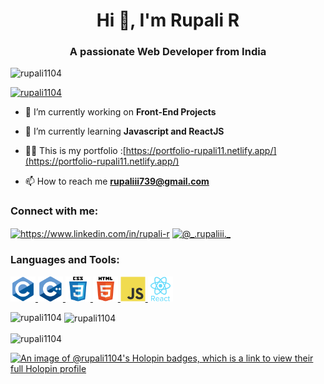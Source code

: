 <!-- ## Hi there 👋 -->

<!--
**Rupali1104/Rupali1104** is a ✨ _special_ ✨ repository because its `README.md` (this file) appears on your GitHub profile.

Here are some ideas to get you started:

- 🔭 I’m currently working on ...
- 🌱 I’m currently learning ...
- 👯 I’m looking to collaborate on ...
- 🤔 I’m looking for help with ...
- 💬 Ask me about ...
- 📫 How to reach me: ...
- 😄 Pronouns: ...
- ⚡ Fun fact: ...
-->

<h1 align="center">Hi 👋, I'm Rupali R</h1>
<h3 align="center">A passionate Web Developer from India</h3>

<p align="left"> <img src="https://komarev.com/ghpvc/?username=rupali1104&label=Profile%20views&color=0e75b6&style=flat" alt="rupali1104" /> </p>

<p align="left"> <a href="https://github.com/ryo-ma/github-profile-trophy"><img src="https://github-profile-trophy.vercel.app/?username=rupali1104" alt="rupali1104" /></a> </p>

- 🔭 I’m currently working on **Front-End Projects**

- 🌱 I’m currently learning **Javascript and ReactJS**

- 👨‍💻 This is my portfolio :[https://portfolio-rupali11.netlify.app/](https://portfolio-rupali11.netlify.app/)

- 📫 How to reach me **rupaliii739@gmail.com**

<h3 align="left">Connect with me:</h3>
<p align="left">
<a href="https://linkedin.com/in/https://www.linkedin.com/in/rupali-r" target="blank"><img align="center" src="https://raw.githubusercontent.com/rahuldkjain/github-profile-readme-generator/master/src/images/icons/Social/linked-in-alt.svg" alt="https://www.linkedin.com/in/rupali-r" height="30" width="40" /></a>
<a href="https://instagram.com/@_.rupaliii._" target="blank"><img align="center" src="https://raw.githubusercontent.com/rahuldkjain/github-profile-readme-generator/master/src/images/icons/Social/instagram.svg" alt="@_.rupaliii._" height="30" width="40" /></a>
</p>

<h3 align="left">Languages and Tools:</h3>
<p align="left"> <a href="https://www.cprogramming.com/" target="_blank" rel="noreferrer"> <img src="https://raw.githubusercontent.com/devicons/devicon/master/icons/c/c-original.svg" alt="c" width="40" height="40"/> </a> <a href="https://www.w3schools.com/cpp/" target="_blank" rel="noreferrer"> <img src="https://raw.githubusercontent.com/devicons/devicon/master/icons/cplusplus/cplusplus-original.svg" alt="cplusplus" width="40" height="40"/> </a> <a href="https://www.w3schools.com/css/" target="_blank" rel="noreferrer"> <img src="https://raw.githubusercontent.com/devicons/devicon/master/icons/css3/css3-original-wordmark.svg" alt="css3" width="40" height="40"/> </a> <a href="https://www.w3.org/html/" target="_blank" rel="noreferrer"> <img src="https://raw.githubusercontent.com/devicons/devicon/master/icons/html5/html5-original-wordmark.svg" alt="html5" width="40" height="40"/> </a> <a href="https://developer.mozilla.org/en-US/docs/Web/JavaScript" target="_blank" rel="noreferrer"> <img src="https://raw.githubusercontent.com/devicons/devicon/master/icons/javascript/javascript-original.svg" alt="javascript" width="40" height="40"/> </a> <a href="https://reactjs.org/" target="_blank" rel="noreferrer"> <img src="https://raw.githubusercontent.com/devicons/devicon/master/icons/react/react-original-wordmark.svg" alt="react" width="40" height="40"/> </a> </p>

<p><img align="left" src="https://github-readme-stats.vercel.app/api/top-langs?username=rupali1104&show_icons=true&locale=en&layout=compact" alt="rupali1104" /></p>

<p>&nbsp;<img align="center" src="https://github-readme-stats.vercel.app/api?username=rupali1104&show_icons=true&locale=en" alt="rupali1104" /></p>

<p><img align="center" src="https://github-readme-streak-stats.herokuapp.com/?user=rupali1104&" alt="rupali1104" /></p>

[![An image of @rupali1104's Holopin badges, which is a link to view their full Holopin profile](https://holopin.me/rupali1104)](https://holopin.io/@rupali1104)
